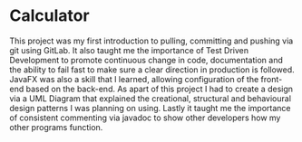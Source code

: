 # Calculator
This project was my first introduction to pulling, committing and pushing via git using GitLab. It also taught me the importance of Test Driven Development to promote continuous change in code, documentation and the ability to fail fast to make sure a clear direction in production is followed. JavaFX was also a skill that I learned, allowing configuration of the front-end based on the back-end. As apart of this project I had to create a design via a UML Diagram that explained the creational, structural and behavioural design patterns I was planning on using. Lastly it taught me the importance of consistent commenting via javadoc to show other developers how my other programs function.
